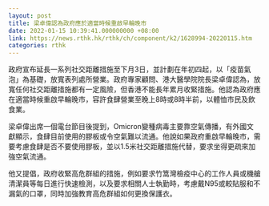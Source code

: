 ```yaml
---
layout: post
title: 梁卓偉認為政府應於適當時候重啟早輪晚市
date: 2022-01-15 10:39:41.000000000 +08:00
link: https://news.rthk.hk/rthk/ch/component/k2/1628994-20220115.htm
categories: rthk
---
```


政府宣布延長一系列社交距離措施至下月3日，並計劃在年初四起，以「疫苗氣泡」為基礎，放寬表列處所營業。政府專家顧問、港大醫學院院長梁卓偉認為，放寬任何社交距離措施都有一定風險，但香港不能長年累月收緊措施。他認為政府應在適當時候重啟早輪晚市，容許食肆營業至晚上8時或8時半前，以體恤市民及飲食業。

梁卓偉出席一個電台節目後提到，Omicron變種病毒主要靠空氣傳播，有外國文獻顯示，食肆目前使用的膠板或令空氣難以流通。他說如果政府重啟早輪晚市，需要考慮食肆是否不要使用膠板，並以1.5米社交距離措施代替，要求坐得更疏來加強空氣流通。

他又提倡，政府收緊高危群組的措施，例如要求竹篙灣檢疫中心的工作人員或機艙清潔員等每日進行快速檢測，以及要求相關人士執勤時，考慮戴N95或較貼服和不漏氣的口罩，同時加強教育高危群組如何更換保護衣。
